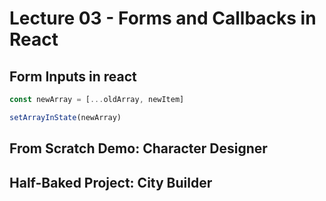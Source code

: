 # Lecture 03 - Forms and Callbacks in React


## Form Inputs in react

```js
const newArray = [...oldArray, newItem]

setArrayInState(newArray)
```

## From Scratch Demo: Character Designer

## Half-Baked Project: City Builder
